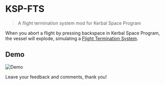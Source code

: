 # KSP-FTS

>A flight termination system mod for Kerbal Space Program

When you abort a flight by pressing backspace in Kerbal Space Program, the vessel will explode, simulating a <a href="https://en.wikipedia.org/wiki/Range_safety" target="_blank">Flight Termination System</a>.

## Demo

![Demo](demo/demo.gif)

Leave your feedback and comments, thank you!
